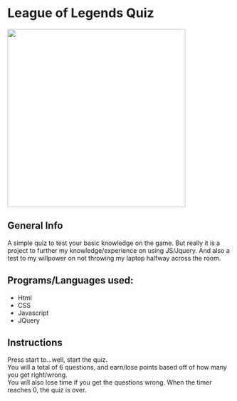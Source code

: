 # League of Legends Quiz

<img src="https://vignette.wikia.nocookie.net/logopedia/images/8/86/League_of_legends_logo_transparent.png"
    width="400px">
    

## General Info

A simple quiz to test your basic knowledge on the game. 
But really it is a project to further my knowledge/experience on using JS/Jquery.
And also a test to my willpower on not throwing my laptop halfway across the room.

## Programs/Languages used:

* Html
* CSS
* Javascript
* JQuery

## Instructions

Press start to...well, start the quiz. 
<br>
You will a total of 6 questions, and earn/lose
points based off of how many you get right/wrong. 
<br>
You will also lose time if you get the questions wrong.
When the timer reaches 0, the quiz is over.



